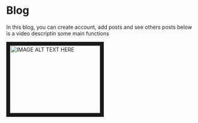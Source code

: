 # Blog
In this blog, you can create account, add posts and see others posts 
below is a video descriptin some main functions 


<a href="http://www.youtube.com/watch?feature=player_embedded&v=gV_Xs9lQ1fc
" target="_blank"><img src="http://img.youtube.com/vi/gV_Xs9lQ1fc/0.jpg" 
alt="IMAGE ALT TEXT HERE" width="240" height="180" border="10" /></a>

